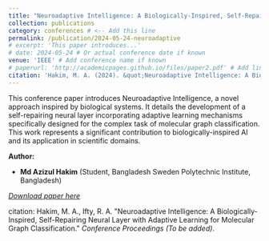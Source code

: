 ```yaml
---
title: "Neuroadaptive Intelligence: A Biologically-Inspired, Self-Repairing Neural Layer with Adaptive Learning for Molecular Graph Classification"
collection: publications
category: conferences # <-- Add this line
permalink: /publication/2024-05-24-neuroadaptive
# excerpt: 'This paper introduces...'
# date: 2024-05-24 # Or actual conference date if known
venue: 'IEEE' # Add conference name if known
# paperurl: 'http://academicpages.github.io/files/paper2.pdf' # Add link if available
citation: 'Hakim, M. A. (2024). &quot;Neuroadaptive Intelligence: A Biologically-Inspired, Self-Repairing Neural Layer with Adaptive Learning for Molecular Graph Classification.&quot; <i>Conference Proceedings (To be added)</i>.'
---
```


This conference paper introduces Neuroadaptive Intelligence, a novel approach inspired by biological systems. It details the development of a self-repairing neural layer incorporating adaptive learning mechanisms specifically designed for the complex task of molecular graph classification. This work represents a significant contribution to biologically-inspired AI and its application in scientific domains.

**Author:**

*   **Md Azizul Hakim** (Student, Bangladesh Sweden Polytechnic Institute, Bangladesh)

*[Download paper here](http://academicpages.github.io/files/paper2.pdf)*

citation: Hakim, M. A., Ifty, R. A. "Neuroadaptive Intelligence: A Biologically-Inspired, Self-Repairing Neural Layer with Adaptive Learning for Molecular Graph Classification." <i>Conference Proceedings (To be added)</i>.
